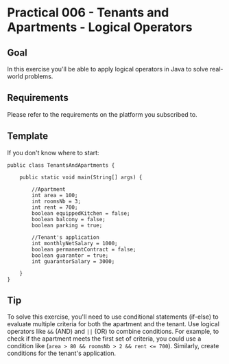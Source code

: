 # Practical 006 - Tenants and Apartments - Logical Operators

## Goal
In this exercise you'll be able to apply logical operators in Java to solve real-world problems.

## Requirements
Please refer to the requirements on the platform you subscribed to.

## Template
If you don't know where to start:

    public class TenantsAndApartments {

        public static void main(String[] args) {

            //Apartment
            int area = 100;
            int roomsNb = 3;
            int rent = 700;
            boolean equippedKitchen = false;
            boolean balcony = false;
            boolean parking = true;

            //Tenant's application
            int monthlyNetSalary = 1000;
            boolean permanentContract = false;
            boolean guarantor = true;
            int guarantorSalary = 3000;

        }
    }

## Tip
To solve this exercise, you'll need to use conditional statements (if-else) to evaluate multiple criteria for both the apartment and the tenant.
Use logical operators like `&&` (AND) and `||` (OR) to combine conditions.
For example, to check if the apartment meets the first set of criteria, you could use a condition like (`area > 80 && roomsNb > 2 && rent <= 700`). 
Similarly, create conditions for the tenant's application.

